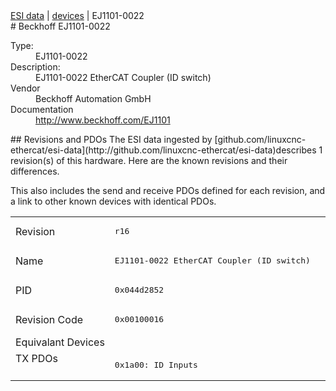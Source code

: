 <div class="nav"><a href="/esi-data">ESI data</a> | <a href="/esi-data/devices">devices</a> | EJ1101-0022</div>
#  Beckhoff EJ1101-0022

<dl>
  <dt>Type:</dt><dd>EJ1101-0022</dd>
  <dt>Description:</dt><dd>EJ1101-0022 EtherCAT Coupler (ID switch)</dd>
  <dt>Vendor</dt><dd>Beckhoff Automation GmbH</dd>
  <dt>Documentation</dt><dd><a href="http://www.beckhoff.com/EJ1101">http://www.beckhoff.com/EJ1101</a></dd>
</dl>
## Revisions and PDOs
The ESI data ingested by [github.com/linuxcnc-ethercat/esi-data](http://github.com/linuxcnc-ethercat/esi-data)describes 1 revision(s) of this hardware.  Here are the known revisions and their differences.

This also includes the send and receive PDOs defined for each revision, and a link to other known devices with identical PDOs.

<table>
<tr >
<td class="first">Revision</td>
<td ><pre>r16</pre></td>
</tr>
<tr >
<td class="first">Name</td>
<td ><pre>EJ1101-0022 EtherCAT Coupler (ID switch)</pre></td>
</tr>
<tr >
<td class="first">PID</td>
<td ><pre>0x044d2852</pre></td>
</tr>
<tr >
<td class="first">Revision Code</td>
<td ><pre>0x00100016</pre></td>
</tr>
<tr >
<td class="first">Equivalant Devices</td>
<td ></td>
</tr>
<tr class="txpdo pdosection">
<td class="first" rowspan=1 valign=top>TX PDOs</td>
<td><pre>0x1a00: ID Inputs</pre></td>
<td></td>
</tr>
</table>
